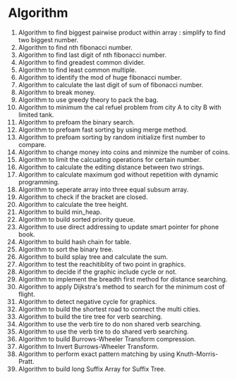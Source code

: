 # Algorithm

1. Algorithm to find biggest pairwise product within array :
simplify to find two biggest number.
2. Algorithm to find nth fibonacci number.
3. Algorithm to find last digit of nth fibonacci number.
4. Algorithm to find greadest common divider.
5. Algorithm to find least common multiple.
6. Algorithm to identify the mod of huge fibonacci number.
7. Algorithm to calculate the last digit of sum of fibonacci number.
8. Algorithm to break money.
9. Algorithm to use greedy theory to pack the bag.
10. Algorithm to minimum the cal refuel problem from city A to city B with limited tank.
11. Algorithm to prefoam the binary search.
12. Algorithm to prefoam fast sorting by using merge method.
13. Algorithm to prefoam sorting by random initialize first number to compare.
14. Algorithm to change money into coins and minmize the number of coins.
15. Algorithm to limit the calcuating operations for certain number.
16. Algorithm to calculate the editing distance between two strings.
17. Algorithm to calculate maximum god without repetition with dynamic programming.
18. Algorithm to seperate array into three equal subsum array.
19. Algorithm to check if the bracket are closed.
20. Algorithm to calculate the tree height.
21. Algorithm to build min_heap.
22. Algorithm to build sorted priority queue.
23. Algorithm to use direct addressing to update smart pointer for phone book.
24. Algorithm to build hash chain for table.
25. Algorithm to sort the binary tree.
26. Algorithm to build splay tree and calculate the sum.
27. Algorithm to test the reachitiblity of two point in graphics.
28. Algorithm to decide if the graphic include cycle or not.
29. Algorithm to implement the breadth first method for distance searching.
30. Algorithm to apply Dijkstra's method to search for the minimum cost of flight.
31. Algorithm to detect negative cycle for graphics.
32. Algorithm to build the shortest road to connect the multi cities.
33. Algorithm to build the tire tree for verb searching.
34. Algorithm to use the verb tire to do non shared verb searching.
35. Algorithm to use the verb tire to do shared verb searching.
36. Algorithm to build Burrows-Wheeler Transform compression.
37. Algorithm to Invert Burrows-Wheeler Transform.
38. Algorithm to perform exact pattern matching by using Knuth-Morris-Pratt.
39. Algorithm to build long Suffix Array for Suffix Tree.
